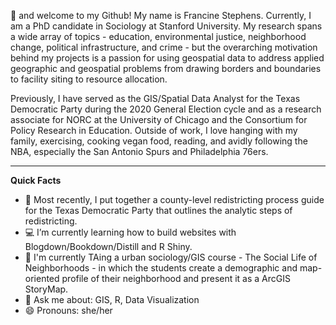 👋 and welcome to my Github! My name is Francine Stephens. Currently, I am a PhD candidate in Sociology at Stanford University. My research spans a wide array of topics - education, environmental justice, neighborhood change, political infrastructure, and crime - but the overarching motivation behind my projects is a passion for using geospatial data to address applied geographic and geospatial problems from drawing borders and boundaries to facility siting to resource allocation.

Previously, I have served as the GIS/Spatial Data Analyst for the Texas Democratic Party during the 2020 General Election cycle and as a research associate for NORC at the University of Chicago and the Consortium for Policy Research in Education. Outside of work, I love hanging with my family, exercising, cooking vegan food, reading, and avidly following the NBA, especially the San Antonio Spurs and Philadelphia 76ers.

******

**Quick Facts**
- 🔭 Most recently, I put together a county-level redistricting process guide for the Texas Democratic Party that outlines the analytic steps of redistricting. 
- 💻 I’m currently learning how to build websites with Blogdown/Bookdown/Distill and R Shiny. 
- 🌱 I'm currently TAing a urban sociology/GIS course - The Social Life of Neighborhoods - in which the students create a demographic and map-oriented profile of their neighborhood and present it as a ArcGIS StoryMap.  
- 💬 Ask me about: GIS, R, Data Visualization
- 😄 Pronouns: she/her

<!---
francine-stephens/francine-stephens is a ✨ special ✨ repository because its `README.md` (this file) appears on your GitHub profile.
You can click the Preview link to take a look at your changes.
--->
